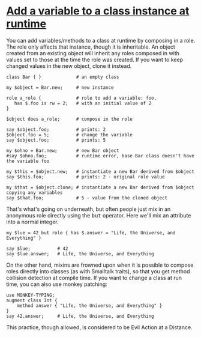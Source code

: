 [1]: http://rosettacode.org/wiki/Add_a_variable_to_a_class_instance_at_runtime

# [Add a variable to a class instance at runtime][1]

You can add variables/methods to a class at runtime by composing in a role. The role only affects that instance, though it is inheritable. An object created from an existing object will inherit any roles composed in with values set to those at the time the role was created. If you want to keep changed values in the new object, clone it instead.

```perl6
class Bar { }             # an empty class
 
my $object = Bar.new;     # new instance
 
role a_role {             # role to add a variable: foo,
   has $.foo is rw = 2;   # with an initial value of 2
}
 
$object does a_role;      # compose in the role
 
say $object.foo;          # prints: 2
$object.foo = 5;          # change the variable
say $object.foo;          # prints: 5
 
my $ohno = Bar.new;       # new Bar object
#say $ohno.foo;           # runtime error, base Bar class doesn't have the variable foo
 
my $this = $object.new;   # instantiate a new Bar derived from $object
say $this.foo;            # prints: 2 - original role value
 
my $that = $object.clone; # instantiate a new Bar derived from $object copying any variables
say $that.foo;            # 5 - value from the cloned object
```


That's what's going on underneath, but often people just mix in an anonymous role directly using the <tt>but</tt> operator. Here we'll mix an attribute into a normal integer.

```perl6
my $lue = 42 but role { has $.answer = "Life, the Universe, and Everything" }
 
say $lue;          # 42
say $lue.answer;   # Life, the Universe, and Everything
```


On the other hand, mixins are frowned upon when it is possible to compose roles directly into classes (as with Smalltalk traits), so that you get method collision detection at compile time. If you want to change a class at run time, you can also use monkey patching:

```perl6
use MONKEY-TYPING;
augment class Int {
    method answer { "Life, the Universe, and Everything" }
}
say 42.answer;     # Life, the Universe, and Everything
```


This practice, though allowed, is considered to be Evil Action at a Distance.